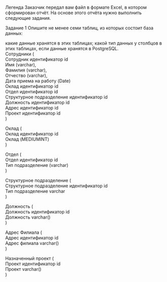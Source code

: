Легенда
Заказчик передал вам файл в формате Excel, в котором сформирован отчёт.
На основе этого отчёта нужно выполнить следующие задания.

Задание 1
Опишите не менее семи таблиц, из которых состоит база данных:

какие данные хранятся в этих таблицах;
какой тип данных у столбцов в этих таблицах, если данные хранятся в PostgreSQL.
<br>
Сотрудники ( <br>
Сотрудник идентификатор id <br>
Имя (varchar), <br>
Фамилия (varchar), <br>
Отчество (varchar), <br>
Дата приема на работу (Date) <br>
Оклад идентификатор id <br>
Отдел идентификатор id <br>
Структурное подразделение идентификатор id <br>
Должность идентификатор id <br> 
Адрес идентификатор id <br>
Проект идентификатор id <br>
) <br>

Оклад ( <br>
Оклад идентификатор id <br>
Оклад (MEDIUMINT) <br>
)<br>

Отдел ( <br>
Отдел идентификатор id <br>
Тип подразделение (varchar) <br>
) <br>

Структурное подразделение ( <br>
Структурное подразделение идентификатор id <br>
Тип подразделение varchar <br>
) <br>

Должность ( <br>
Должность идентификатор id <br>
Должность varchar() <br>
) <br>

Адрес Филиала ( <br>
Адрес идентификатор id <br>
Адрес филиала varchar()  <br>
) <br>

Назначенный проект ( <br>
Проект идентификатор id <br>
Проект varchar() <br>
) <br>